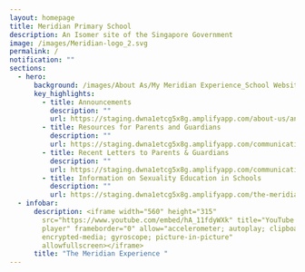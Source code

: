```yaml
---
layout: homepage
title: Meridian Primary School
description: An Isomer site of the Singapore Government
image: /images/Meridian-logo_2.svg
permalink: /
notification: ""
sections:
  - hero:
      background: /images/About As/My Meridian Experience_School Websitei-01.png
      key_highlights:
        - title: Announcements
          description: ""
          url: https://staging.dwna1etcg5x8g.amplifyapp.com/about-us/announcements/
        - title: Resources for Parents and Guardians
          description: ""
          url: https://staging.dwna1etcg5x8g.amplifyapp.com/communications/resources-for-parents/resources-for-parents/
        - title: Recent Letters to Parents & Guardians
          description: ""
          url: https://staging.dwna1etcg5x8g.amplifyapp.com/communications/letters-to-parents/letter-to-all-parents-2023/
        - title: Information on Sexuality Education in Schools
          description: ""
          url: https://staging.dwna1etcg5x8g.amplifyapp.com/the-meridian-experience/student-development/sexuality-education/
  - infobar:
      description: <iframe width="560" height="315"
        src="https://www.youtube.com/embed/hA_11fdyWXk" title="YouTube video
        player" frameborder="0" allow="accelerometer; autoplay; clipboard-write;
        encrypted-media; gyroscope; picture-in-picture"
        allowfullscreen></iframe>
      title: "The Meridian Experience "
---
```

